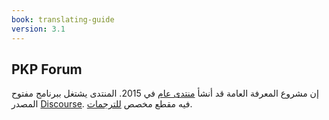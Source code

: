 ```yaml
---
book: translating-guide
version: 3.1
---
```


## PKP Forum

إن مشروع المعرفة العامة قد أنشأ [منتدى عام](https://forum.pkp.sfu.ca/) في 2015. المنتدى يشتغل ببرنامج مفتوح المصدر [Discourse](http://www.discourse.org/). فيه مقطع مخصص [للترجمات](https://forum.pkp.sfu.ca/c/translations).
